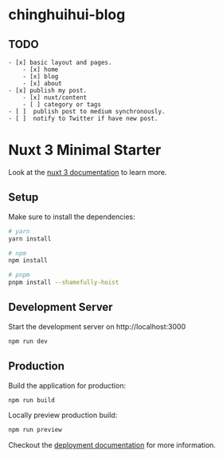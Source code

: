 # chinghuihui-blog

## TODO
    - [x] basic layout and pages.
        - [x] home
        - [x] blog
        - [x] about
    - [x] publish my post.
        - [x] nuxt/content
        - [ ] category or tags
    - [ ]  publish post to medium synchronously.
    - [ ]  notify to Twitter if have new post.

# Nuxt 3 Minimal Starter

Look at the [nuxt 3 documentation](https://v3.nuxtjs.org) to learn more.

## Setup

Make sure to install the dependencies:

```bash
# yarn
yarn install

# npm
npm install

# pnpm
pnpm install --shamefully-hoist
```

## Development Server

Start the development server on http://localhost:3000

```bash
npm run dev
```

## Production

Build the application for production:

```bash
npm run build
```

Locally preview production build:

```bash
npm run preview
```

Checkout the [deployment documentation](https://v3.nuxtjs.org/guide/deploy/presets) for more information.
